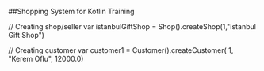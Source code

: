 ##Shopping System for Kotlin Training

// Creating shop/seller
  var istanbulGiftShop = Shop().createShop(1,"Istanbul Gift Shop")

// Creating customer
    var customer1 = Customer().createCustomer(
            1,
            "Kerem Oflu",
            12000.0)
